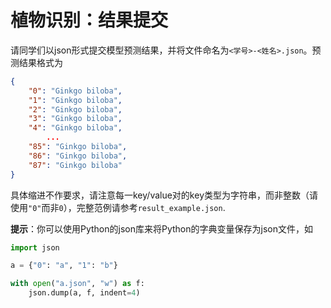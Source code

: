 # 植物识别：结果提交
请同学们以json形式提交模型预测结果，并将文件命名为`<学号>-<姓名>.json`。预测结果格式为

```json
{
    "0": "Ginkgo biloba",
    "1": "Ginkgo biloba",
    "2": "Ginkgo biloba",
    "3": "Ginkgo biloba",
    "4": "Ginkgo biloba",
		...
    "85": "Ginkgo biloba",
    "86": "Ginkgo biloba",
    "87": "Ginkgo biloba"
}
```

具体缩进不作要求，请注意每一key/value对的key类型为字符串，而非整数（请使用`"0"`而非`0`），完整范例请参考`result_example.json`.

**提示**：你可以使用Python的json库来将Python的字典变量保存为json文件，如

```python
import json

a = {"0": "a", "1": "b"}

with open("a.json", "w") as f:
    json.dump(a, f, indent=4)
```